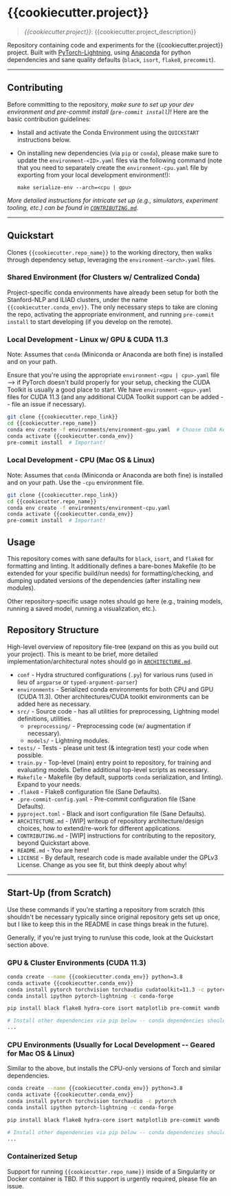 # {{cookiecutter.project}}

> *{{cookiecutter.project}}*: {{cookiecutter.project_description}}

Repository containing code and experiments for the {{cookiecutter.project}} project. Built with
[PyTorch-Lightning](https://pytorch-lightning.readthedocs.io/en/latest/),
using [Anaconda](https://www.anaconda.com/) for python dependencies and sane quality defaults
(`black`, `isort`, `flake8`, `precommit`).

---

## Contributing

Before committing to the repository, *make sure to set up your dev environment and pre-commit install
(`pre-commit install`)!* Here are the basic contribution guidelines:

+ Install and activate the Conda Environment using the `QUICKSTART` instructions below.

+ On installing new dependencies (via `pip` or `conda`), please make sure to update the `environment-<ID>.yaml` files
via the following command (note that you need to separately create the `environment-cpu.yaml` file by exporting from
your local development environment!):

  `make serialize-env --arch=<cpu | gpu>`

*More detailed instructions for intricate set up (e.g., simulators, experiment tooling, etc.) can be found in
[`CONTRIBUTING.md`](./CONTRIBUTING.md).*

---

## Quickstart

Clones `{{cookiecutter.repo_name}}` to the working directory, then walks through dependency setup, leveraging the
`environment-<arch>.yaml` files.

### Shared Environment (for Clusters w/ Centralized Conda)

Project-specific conda environments have already been setup for both the Stanford-NLP and ILIAD clusters, under the
name `{{cookiecutter.conda_env}}`. The only necessary steps to take are cloning the repo, activating the appropriate
environment, and running `pre-commit install` to start developing (if you develop on the remote).

### Local Development - Linux w/ GPU & CUDA 11.3

Note: Assumes that `conda` (Miniconda or Anaconda are both fine) is installed and on your path.

Ensure that you're using the appropriate `environment-<gpu | cpu>.yaml` file --> if PyTorch doesn't build properly for
your setup, checking the CUDA Toolkit is usually a good place to start. We have `environment-<gpu>.yaml` files for CUDA
11.3 (and any additional CUDA Toolkit support can be added -- file an issue if necessary).

```bash
git clone {{cookiecutter.repo_link}}
cd {{cookiecutter.repo_name}}
conda env create -f environments/environment-gpu.yaml  # Choose CUDA Kernel based on Hardware - by default use 11.3!
conda activate {{cookiecutter.conda_env}}
pre-commit install  # Important!
```

### Local Development - CPU (Mac OS & Linux)

Note: Assumes that `conda` (Miniconda or Anaconda are both fine) is installed and on your path. Use the `-cpu`
environment file.

```bash
git clone {{cookiecutter.repo_link}}
cd {{cookiecutter.repo_name}}
conda env create -f environments/environment-cpu.yaml
conda activate {{cookiecutter.conda_env}}
pre-commit install  # Important!
```

## Usage

This repository comes with sane defaults for `black`, `isort`, and `flake8` for formatting and linting. It additionally
defines a bare-bones Makefile (to be extended for your specific build/run needs) for formatting/checking, and dumping
updated versions of the dependencies (after installing new modules).

Other repository-specific usage notes should go here (e.g., training models, running a saved model, running a
visualization, etc.).

## Repository Structure

High-level overview of repository file-tree (expand on this as you build out your project). This is meant to be brief,
more detailed implementation/architectural notes should go in [`ARCHITECTURE.md`](./ARCHITECTURE.md).

+ `conf` - Hydra structured configurations (`.py`) for various runs (used in lieu of `argparse` or `typed-argument-parser`)
+ `environments` - Serialized conda environments for both CPU and GPU (CUDA 11.3). Other architectures/CUDA toolkit
environments can be added here as necessary.
+ `src/` - Source code - has all utilities for preprocessing, Lightning model definitions, utilities.
    + `preprocessing/` - Preprocessing code (w/ augmentation if necessary).
    + `models/` - Lightning modules.
+ `tests/` - Tests - please unit test (& integration test) your code when possible.
+ `train.py` - Top-level (main) entry point to repository, for training and evaluating models. Define additional
top-level scripts as necessary.
+ `Makefile` - Makefile (by default, supports `conda` serialization, and linting). Expand to your needs.
+ `.flake8` - Flake8 configuration file (Sane Defaults).
+ `.pre-commit-config.yaml` - Pre-commit configuration file (Sane Defaults).
+ `pyproject.toml` - Black and isort configuration file (Sane Defaults).
+ `ARCHITECTURE.md` - [WIP] writeup of repository architecture/design choices, how to extend/re-work for different
 applications.
+ `CONTRIBUTING.md` - [WIP] instructions for contributing to the repository, beyond Quickstart above.
+ `README.md` - You are here!
+ `LICENSE` - By default, research code is made available under the GPLv3 License. Change as you see fit, but think
deeply about why!

---

## Start-Up (from Scratch)

Use these commands if you're starting a repository from scratch (this shouldn't be necessary typically since original
repository gets set up once, but I like to keep this in the README in case things break in the future).

Generally, if you're just trying to run/use this code, look at the Quickstart section above.

### GPU & Cluster Environments (CUDA 11.3)

```bash
conda create --name {{cookiecutter.conda_env}} python=3.8
conda activate {{cookiecutter.conda_env}}
conda install pytorch torchvision torchaudio cudatoolkit=11.3 -c pytorch
conda install ipython pytorch-lightning -c conda-forge

pip install black flake8 hydra-core isort matplotlib pre-commit wandb

# Install other dependencies via pip below -- conda dependencies should be added above (always conda before pip!)
...
```

### CPU Environments (Usually for Local Development -- Geared for Mac OS & Linux)

Similar to the above, but installs the CPU-only versions of Torch and similar dependencies.

```bash
conda create --name {{cookiecutter.conda_env}} python=3.8
conda activate {{cookiecutter.conda_env}}
conda install pytorch torchvision torchaudio -c pytorch
conda install ipython pytorch-lightning -c conda-forge

pip install black flake8 hydra-core isort matplotlib pre-commit wandb

# Install other dependencies via pip below -- conda dependencies should be added above (always conda before pip!)
...
```

### Containerized Setup

Support for running `{{cookiecutter.repo_name}}` inside of a Singularity or Docker container is TBD. If this support is
urgently required, please file an issue.
